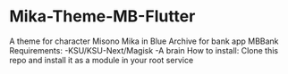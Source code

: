 # Mika-Theme-MB-Flutter
A theme for character Misono Mika in Blue Archive for bank app MBBank 
Requirements: 
-KSU/KSU-Next/Magisk
-A brain
How to install:
Clone this repo and install it as a module in your root service
